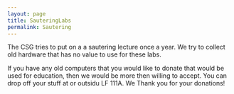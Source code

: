 ```yaml
---
layout: page
title: SauteringLabs
permalink: Sautering
---
```


The CSG tries to put on a a sautering lecture once a year. We try to collect old hardware that has no value to use for these labs. 

If you have any old computers that you would like to donate that would be used for education, then we would be more then willing to accept. 
You can drop off your stuff at or outsidu LF 111A. We Thank you for your donations!
